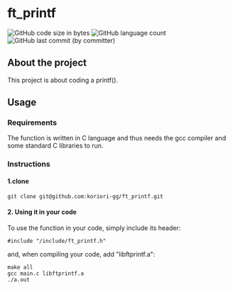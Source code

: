 # ft_printf
![GitHub code size in bytes](https://img.shields.io/github/languages/code-size/koriori-gg/ft_printf?color=blue)
![GitHub language count](https://img.shields.io/github/languages/count/koriori-gg/ft_printf?color=yellow)
![GitHub last commit (by committer)](https://img.shields.io/github/last-commit/koriori-gg/ft_printf)

## About the project
This project is about coding a printf().
## Usage
### Requirements
The function is written in C language and thus needs the gcc compiler and some standard C libraries to run.

### Instructions
#### 1.clone
```
git clone git@github.com:koriori-gg/ft_printf.git
```
#### 2. Using it in your code
To use the function in your code, simply include its header:
```
#include "/include/ft_printf.h"
```
and, when compiling your code, add "libftprintf.a":
```
make all
gcc main.c libftprintf.a
./a.out
```
